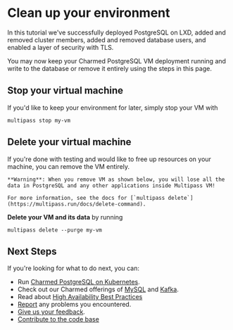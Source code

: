# Clean up your environment

In this tutorial we've successfully deployed PostgreSQL on LXD, added and removed cluster members, added and removed database users, and enabled a layer of security with TLS.

You may now keep your Charmed PostgreSQL VM deployment running and write to the database or remove it entirely using the steps in this page. 


## Stop your virtual machine
If you'd like to keep your environment for later, simply stop your VM with
```text
multipass stop my-vm
```

## Delete your virtual machine
If you're done with testing and would like to free up resources on your machine, you can remove the VM entirely.

```{caution}
**Warning**: When you remove VM as shown below, you will lose all the data in PostgreSQL and any other applications inside Multipass VM! 

For more information, see the docs for [`multipass delete`](https://multipass.run/docs/delete-command).
```

**Delete your VM and its data** by running
```text
multipass delete --purge my-vm
```

## Next Steps
 If you're looking for what to do next, you can:
- Run [Charmed PostgreSQL on Kubernetes](https://github.com/canonical/postgresql-k8s-operator).
- Check out our Charmed offerings of [MySQL](https://charmhub.io/mysql) and [Kafka](https://charmhub.io/kafka?channel=edge).
- Read about [High Availability Best Practices](https://canonical.com/blog/database-high-availability)
- [Report](https://github.com/canonical/postgresql-operator/issues) any problems you encountered.
- [Give us your feedback](https://chat.charmhub.io/charmhub/channels/data-platform).
- [Contribute to the code base](https://github.com/canonical/postgresql-operator)


